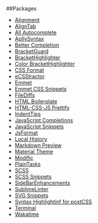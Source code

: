 ##Packages

- [Alignment]()
- [AlignTab]()
- [All Autocomplete]()
- [ApllySyntax]()
- [Better Completion]()
- [BracketGuard]()
- [BracketHighlighter]()
- [Color BracketHighlighter]()
- [CSS Format]()
- [eCSStractor]()
- [Emmet]()
- [Emmet CSS Snippets]()
- [FileDiffs]()
- [HTML Boilerplate]()
- [HTML-CSS-JS Prettify]()
- [IndentTips]()
- [JavaScript Completions]()
- [JavaScript Snippets]()
- [JsFormat]()
- [Local History]()
- [Markdown Preview]()
- [Material Theme]()
- [Modific]()
- [PlainTasks]()
- [SCSS]()
- [SCSS Snippets]()
- [SideBarEnhancements]()
- [SublimeLinter]()
- [SVG Snippets]()
- [Syntax Highlightinf for postCSS]()
- [Terminal]()
- [Wakatime]()